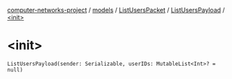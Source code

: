[computer-networks-project](../../../index.md) / [models](../../index.md) / [ListUsersPacket](../index.md) / [ListUsersPayload](index.md) / [&lt;init&gt;](./-init-.md)

# &lt;init&gt;

`ListUsersPayload(sender: Serializable, userIDs: MutableList<Int>? = null)`